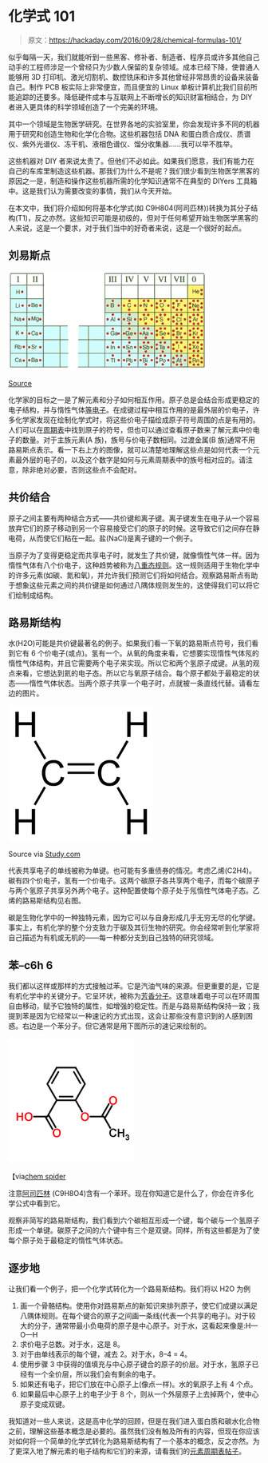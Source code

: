 # 化学式 101

> 原文：<https://hackaday.com/2016/09/28/chemical-formulas-101/>

似乎每隔一天，我们就能听到一些黑客、修补者、制造者、程序员或许多其他自己动手的工程师涉足一个曾经只为少数人保留的复杂领域。成本已经下降，使普通人能够用 3D 打印机、激光切割机、数控铣床和许多其他曾经非常昂贵的设备来装备自己。制作 PCB 板实际上非常便宜，而且便宜的 Linux 单板计算机比我们目前所能追踪的还要多。降低硬件成本与互联网上不断增长的知识财富相结合，为 DIY 者进入更具体的科学领域创造了一个完美的环境。

其中一个领域是生物医学研究。在世界各地的实验室里，你会发现许多不同的机器用于研究和创造生物和化学化合物。这些机器包括 DNA 和蛋白质合成仪、质谱仪、紫外光谱仪、冻干机、液相色谱仪、馏分收集器……我可以举不胜举。

这些机器对 DIY 者来说太贵了。但他们不必如此。如果我们愿意，我们有能力在自己的车库里制造这些机器。那我们为什么不是呢？我们很少看到生物医学黑客的原因之一是，制造和操作这些机器所需的化学知识通常不在典型的 DIYers 工具箱中。这是我们认为需要改变的事情，我们从今天开始。

在本文中，我们将介绍如何将基本化学式(如 C9H804(阿司匹林))转换为其分子结构(T1)，反之亦然。这些知识可能是初级的，但对于任何希望开始生物医学黑客的人来说，这是一个要求，对于我们当中的好奇者来说，这是一个很好的起点。

## 刘易斯点

![](img/6beb5e157f85174b72939f1acd02b142.png)

[Source](http://kaffee.50webs.com/Science/activities/Chem/Activity.Lewis.Diagrams.html)

化学家的目标之一是了解元素和分子如何相互作用。原子总是会结合形成更稳定的电子结构，并与惰性气体[等电子](https://www.google.com/#q=isoelectronic)。在成键过程中相互作用的是最外层的价电子，许多化学家发现在绘制化学式时，将这些价电子描绘成原子符号周围的点是有用的。人们可以在[周期表](http://sciencenotes.org/wp-content/uploads/2015/01/PeriodicTableMuted.png)中找到原子的符号，但也可以通过查看原子数来了解元素中价电子的数量。对于主族元素(A 族)，族号与价电子数相同。过渡金属(B 族)通常不用路易斯点表示。看一下右上方的图像，就可以清楚地理解这些点是如何代表一个元素最外层的电子的，以及这个数字是如何与元素周期表中的族号相对应的。请注意，除非绝对必要，否则这些点不会配对。

## 共价结合

原子之间主要有两种结合方式——共价键和离子键。离子键发生在电子从一个容易放弃它们的原子移动到另一个容易接受它们的原子的时候。这导致它们之间存在静电荷，从而使它们粘在一起。盐(NaCl)是离子键的一个例子。

当原子为了变得更稳定而共享电子时，就发生了共价键，就像惰性气体一样。因为惰性气体有八个价电子，这种趋势被称为[八重态规则](https://www.google.com/search?q=octet+rule&rlz=1C1KMZB_enUS593US593&oq=octet+rule&aqs=chrome..69i57.2696j0j7&sourceid=chrome&ie=UTF-8)。这一规则适用于生物化学中的许多元素(如碳、氮和氧)，并允许我们预测它们将如何结合。观察路易斯点有助于想象这些元素之间的共价键是如何通过八隅体规则发生的，这使得我们可以将它们绘制成结构。

## 路易斯结构

水(H2O)可能是共价键最著名的例子。如果我们看一下氧的路易斯点符号，我们看到它有 6 个价电子(或点)。氢有一个。从氧的角度来看，它想要实现惰性气体氖的惰性气体结构，并且它需要两个电子来实现。所以它和两个氢原子成键。从氢的观点来看，它想达到氦的电子态。所以它与氧原子结合。每个原子都处于最稳定的状态——惰性气体状态。当两个原子共享一个电子时，点就被一条直线代替。请看左边的图片。

![lewis_04](img/b7723bd2655a6fba56cad626dc2dd033.png)

Source via [Study.com](http://study.com/academy/lesson/ethylene-properties-uses-quiz.html)

代表共享电子的单线被称为单键。也可能有多重债券的情况。考虑乙烯(C2H4)。碳有四个价电子，氢有一个价电子。这两个碳原子各共享两个电子，而每个碳原子与两个氢原子共享另外两个电子。这种配置使每个原子处于氖惰性气体电子态。乙烯的路易斯结构见右图。

碳是生物化学中的一种独特元素，因为它可以与自身形成几乎无穷无尽的化学键。事实上，有机化学的整个分支致力于碳及其衍生物的研究。你会经常听到化学家将自己描述为有机或无机的——每一种都分支到自己独特的研究领域。

## 苯–c6h 6

我们都以这样或那样的方式接触过苯。它是汽油气味的来源。但更重要的是，它是有机化学中的关键分子。它呈环状，被称为[芳香分子](https://en.wikipedia.org/wiki/Aromaticity)。这意味着电子可以在环周围自由移动，赋予它独特的属性，如增强的稳定性。而是与路易斯结构保持一致；我提到苯是因为它经常以一种速记的方式出现，这会让那些没有意识到的人感到困惑。右边是一个苯分子。但它通常是用下图所示的速记来绘制的。

![[via ChemSpider]](img/bb32bbb907e5292147d11bb1829613ee.png)

【via[chem spider](http://www.chemspider.com/Chemical-Structure.2157.html)

注意[阿司匹林](http://www.chemspider.com/Chemical-Structure.2157.html) (C9H8O4)含有一个苯环。现在你知道它是什么了，你会在许多化学公式中看到它。

观察非简写的路易斯结构，我们看到六个碳相互形成一个键，每个碳与一个氢原子形成一个单键。碳原子之间的六个键中有三个是双键。同样，所有这些都是为了使每个原子处于最稳定的惰性气体状态。

## 逐步地

让我们看一个例子，把一个化学式转化为一个路易斯结构。我们将以 H2O 为例

1.  画一个骨骼结构。使用你对路易斯点的新知识来排列原子，使它们成键以满足八隅体规则。在每个键合的原子之间画一条线(代表一个共享的电子)。对于较大的分子，通常带最小负电荷的原子是中心原子。对于水，这看起来像是:H—O—H
2.  求价电子总数。对于水，这是 8。
3.  对于由单线表示的每个键，减去 2。对于水，8–4 = 4。
4.  使用步骤 3 中获得的值填充与中心原子键合的原子的价层。对于水，氢原子已经有一个全价层，所以我们会有剩余的电子。
5.  如果还有电子，把它们放在中心原子上(像点一样)。水的氧原子上有 4 个点。
6.  如果最后中心原子上的电子少于 8 个，则从一个外层原子上去掉两个，使中心原子变成双键。

我知道对一些人来说，这是高中化学的回顾，但是在我们进入蛋白质和碳水化合物之前，理解这些基本概念是必要的。虽然我们没有触及所有的内容，但现在你应该对如何将一个简单的化学式转化为路易斯结构有了一个基本的概念，反之亦然。为了更深入地了解元素的电子结构和它们的来源，请看我们的[元素周期表帖子](http://hackaday.com/2015/09/16/dont-know-much-about-the-periodic-table-2/)。